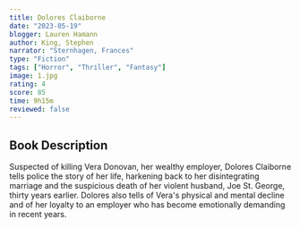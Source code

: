 ```yaml
---
title: Dolores Claiborne
date: "2023-05-19"
blogger: Lauren Hamann
author: King, Stephen
narrator: "Sternhagen, Frances"
type: "Fiction"
tags: ["Horror", "Thriller", "Fantasy"]
image: 1.jpg
rating: 4
score: 85
time: 9h15m
reviewed: false
---
```


## Book Description

Suspected of killing Vera Donovan, her wealthy employer, Dolores Claiborne tells police the story of her life, harkening back to her disintegrating marriage and the suspicious death of her violent husband, Joe St. George, thirty years earlier. Dolores also tells of Vera's physical and mental decline and of her loyalty to an employer who has become emotionally demanding in recent years.
